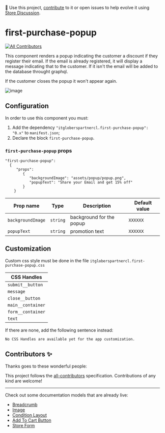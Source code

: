 📢 Use this project, [contribute](https://github.com/{OrganizationName}/{AppName}) to it or open issues to help evolve it using [Store Discussion](https://github.com/vtex-apps/store-discussion).

# first-purchase-popup

<!-- DOCS-IGNORE:start -->
<!-- ALL-CONTRIBUTORS-BADGE:START - Do not remove or modify this section -->
[![All Contributors](https://img.shields.io/badge/all_contributors-0-orange.svg?style=flat-square)](#contributors-)
<!-- ALL-CONTRIBUTORS-BADGE:END -->
<!-- DOCS-IGNORE:end -->

This component renders a popup indicating the customer a discount if they register their email. If the email is already registered, it will display a message indicating that to the customer. If it isn't the email will be added to the database throught graphql.

If the customer closes the popup it won't appear again.

![image](https://user-images.githubusercontent.com/62782975/177824724-a134b67d-e000-4bcf-87f9-9f4eed7f564d.png)


## Configuration 

In order to use this component you must:

1. Add the dependency `"itgloberspartnercl.first-purchase-popup": "0.x"` to `manifest.json`;
2. Declare the block `first-purchase-popup`.

### `first-purchase-popup` props

``` 
"first-purchase-popup": 
  {
     "props": 
        {
           "backgroundImage": "assets/popup/popup.png",
           "popupText": "Share your Email and get 15% off"
        }
    } 
 ```

| Prop name    | Type            | Description    | Default value                                                                                                                               |
| ------------ | --------------- | --------------------------------------------------------------------------------------------------------------------------------------------- | ---------- | 
| `backgroundImage`      | `string`       | background for the popup        | `XXXXXX`        |
| `popupText`      | `string`       | promotion text        | `XXXXXX`        |




## Customization
Custom css style must be done in the file `itgloberspartnercl.first-purchase-popup.css`

| CSS Handles |
| ----------- | 
| `submit__button` | 
| `message` | 
| `close__button` | 
| `main__container` | 
| `form__container` |
| `text` |


If there are none, add the following sentence instead:

`No CSS Handles are available yet for the app customization.`

<!-- DOCS-IGNORE:start -->

## Contributors ✨

Thanks goes to these wonderful people:

<!-- ALL-CONTRIBUTORS-LIST:START - Do not remove or modify this section -->
<!-- prettier-ignore-start -->
<!-- markdownlint-disable -->
<!-- markdownlint-enable -->
<!-- prettier-ignore-end -->
<!-- ALL-CONTRIBUTORS-LIST:END -->

This project follows the [all-contributors](https://github.com/all-contributors/all-contributors) specification. Contributions of any kind are welcome!

<!-- DOCS-IGNORE:end -->

---- 

Check out some documentation models that are already live: 
- [Breadcrumb](https://github.com/vtex-apps/breadcrumb)
- [Image](https://vtex.io/docs/components/general/vtex.store-components/image)
- [Condition Layout](https://vtex.io/docs/components/all/vtex.condition-layout@1.1.6/)
- [Add To Cart Button](https://vtex.io/docs/components/content-blocks/vtex.add-to-cart-button@0.9.0/)
- [Store Form](https://vtex.io/docs/components/all/vtex.store-form@0.3.4/)
